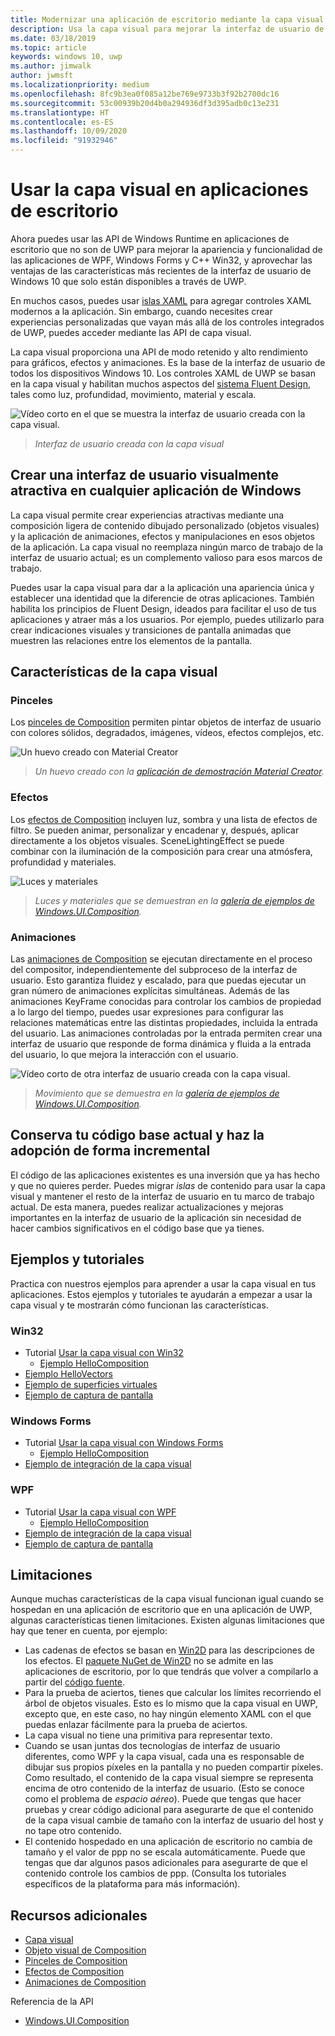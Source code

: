 ```yaml
---
title: Modernizar una aplicación de escritorio mediante la capa visual
description: Usa la capa visual para mejorar la interfaz de usuario de tu aplicación de escritorio de .NET o Win32.
ms.date: 03/18/2019
ms.topic: article
keywords: windows 10, uwp
ms.author: jimwalk
author: jwmsft
ms.localizationpriority: medium
ms.openlocfilehash: 8fc9b3ea0f085a12be769e9733b3f92b2700dc16
ms.sourcegitcommit: 53c00939b20d4b0a294936df3d395adb0c13e231
ms.translationtype: HT
ms.contentlocale: es-ES
ms.lasthandoff: 10/09/2020
ms.locfileid: "91932946"
---
```

# <a name="using-the-visual-layer-in-desktop-apps"></a>Usar la capa visual en aplicaciones de escritorio

Ahora puedes usar las API de Windows Runtime en aplicaciones de escritorio que no son de UWP para mejorar la apariencia y funcionalidad de las aplicaciones de WPF, Windows Forms y C++ Win32, y aprovechar las ventajas de las características más recientes de la interfaz de usuario de Windows 10 que solo están disponibles a través de UWP.

En muchos casos, puedes usar [islas XAML](xaml-islands.md) para agregar controles XAML modernos a la aplicación. Sin embargo, cuando necesites crear experiencias personalizadas que vayan más allá de los controles integrados de UWP, puedes acceder mediante las API de capa visual.

La capa visual proporciona una API de modo retenido y alto rendimiento para gráficos, efectos y animaciones. Es la base de la interfaz de usuario de todos los dispositivos Windows 10. Los controles XAML de UWP se basan en la capa visual y habilitan muchos aspectos del [sistema Fluent Design](/windows/uwp/design/fluent-design-system/index), tales como luz, profundidad, movimiento, material y escala.

![Vídeo corto en el que se muestra la interfaz de usuario creada con la capa visual.](images/visual-layer-interop/pull-to-animate.gif)

> _Interfaz de usuario creada con la capa visual_

## <a name="create-a-visually-engaging-user-interface-in-any-windows-app"></a>Crear una interfaz de usuario visualmente atractiva en cualquier aplicación de Windows

La capa visual permite crear experiencias atractivas mediante una composición ligera de contenido dibujado personalizado (objetos visuales) y la aplicación de animaciones, efectos y manipulaciones en esos objetos de la aplicación. La capa visual no reemplaza ningún marco de trabajo de la interfaz de usuario actual; es un complemento valioso para esos marcos de trabajo.

Puedes usar la capa visual para dar a la aplicación una apariencia única y establecer una identidad que la diferencie de otras aplicaciones. También habilita los principios de Fluent Design, ideados para facilitar el uso de tus aplicaciones y atraer más a los usuarios. Por ejemplo, puedes utilizarlo para crear indicaciones visuales y transiciones de pantalla animadas que muestren las relaciones entre los elementos de la pantalla.

## <a name="visual-layer-features"></a>Características de la capa visual

### <a name="brushes"></a>Pinceles

Los [pinceles de Composition](/windows/uwp/composition/composition-brushes) permiten pintar objetos de interfaz de usuario con colores sólidos, degradados, imágenes, vídeos, efectos complejos, etc.

![Un huevo creado con Material Creator](images/visual-layer-interop/egg.gif)

> _Un huevo creado con la [aplicación de demostración Material Creator](https://github.com/Microsoft/WindowsCompositionSamples/tree/master/Demos/MaterialCreator)._

### <a name="effects"></a>Efectos

Los [efectos de Composition](/windows/uwp/composition/composition-effects) incluyen luz, sombra y una lista de efectos de filtro. Se pueden animar, personalizar y encadenar y, después, aplicar directamente a los objetos visuales. SceneLightingEffect se puede combinar con la iluminación de la composición para crear una atmósfera, profundidad y materiales.

![Luces y materiales](images/visual-layer-interop/light-interop.gif)

> _Luces y materiales que se demuestran en la [galería de ejemplos de Windows.UI.Composition](https://github.com/Microsoft/WindowsCompositionSamples/tree/master/SampleGallery)._

### <a name="animations"></a>Animaciones

Las [animaciones de Composition](/windows/uwp/composition/composition-animation) se ejecutan directamente en el proceso del compositor, independientemente del subproceso de la interfaz de usuario. Esto garantiza fluidez y escalado, para que puedas ejecutar un gran número de animaciones explícitas simultáneas. Además de las animaciones KeyFrame conocidas para controlar los cambios de propiedad a lo largo del tiempo, puedes usar expresiones para configurar las relaciones matemáticas entre las distintas propiedades, incluida la entrada del usuario. Las animaciones controladas por la entrada permiten crear una interfaz de usuario que responde de forma dinámica y fluida a la entrada del usuario, lo que mejora la interacción con el usuario.

![Vídeo corto de otra interfaz de usuario creada con la capa visual.](images/visual-layer-interop/swipe-scroller.gif)

> _Movimiento que se demuestra en la [galería de ejemplos de Windows.UI.Composition](https://github.com/Microsoft/WindowsCompositionSamples/tree/master/SampleGallery)._

## <a name="keep-your-existing-codebase-and-adopt-incrementally"></a>Conserva tu código base actual y haz la adopción de forma incremental

El código de las aplicaciones existentes es una inversión que ya has hecho y que no quieres perder. Puedes migrar _islas_ de contenido para usar la capa visual y mantener el resto de la interfaz de usuario en tu marco de trabajo actual. De esta manera, puedes realizar actualizaciones y mejoras importantes en la interfaz de usuario de la aplicación sin necesidad de hacer cambios significativos en el código base que ya tienes.

## <a name="samples-and-tutorials"></a>Ejemplos y tutoriales

Practica con nuestros ejemplos para aprender a usar la capa visual en tus aplicaciones. Estos ejemplos y tutoriales te ayudarán a empezar a usar la capa visual y te mostrarán cómo funcionan las características.

### <a name="win32"></a>Win32

- Tutorial [Usar la capa visual con Win32](using-the-visual-layer-with-win32.md)
  - [Ejemplo HelloComposition](https://github.com/Microsoft/Windows.UI.Composition-Win32-Samples/tree/master/cpp/HelloComposition)
- [Ejemplo HelloVectors](https://github.com/Microsoft/Windows.UI.Composition-Win32-Samples/tree/master/cpp/HelloVectors)
- [Ejemplo de superficies virtuales](https://github.com/Microsoft/Windows.UI.Composition-Win32-Samples/tree/master/cpp/VirtualSurfaces)
- [Ejemplo de captura de pantalla](https://github.com/Microsoft/Windows.UI.Composition-Win32-Samples/tree/master/cpp/ScreenCaptureforHWND)

### <a name="windows-forms"></a>Windows Forms

- Tutorial [Usar la capa visual con Windows Forms](using-the-visual-layer-with-windows-forms.md)
  - [Ejemplo HelloComposition](https://github.com/Microsoft/Windows.UI.Composition-Win32-Samples/tree/master/dotnet/WinForms/HelloComposition)
- [Ejemplo de integración de la capa visual](https://github.com/Microsoft/Windows.UI.Composition-Win32-Samples/tree/master/dotnet/WinForms/VisualLayerIntegration)

### <a name="wpf"></a>WPF

- Tutorial [Usar la capa visual con WPF](using-the-visual-layer-with-wpf.md)
  - [Ejemplo HelloComposition](https://github.com/Microsoft/Windows.UI.Composition-Win32-Samples/tree/master/dotnet/WPF/HelloComposition)
- [Ejemplo de integración de la capa visual](https://github.com/Microsoft/Windows.UI.Composition-Win32-Samples/tree/master/dotnet/WPF/VisualLayerIntegration)
- [Ejemplo de captura de pantalla](https://github.com/Microsoft/Windows.UI.Composition-Win32-Samples/tree/master/dotnet/WPF/ScreenCapture)

## <a name="limitations"></a>Limitaciones

Aunque muchas características de la capa visual funcionan igual cuando se hospedan en una aplicación de escritorio que en una aplicación de UWP, algunas características tienen limitaciones. Existen algunas limitaciones que hay que tener en cuenta, por ejemplo:

- Las cadenas de efectos se basan en [Win2D](http://microsoft.github.io/Win2D/html/Introduction.htm) para las descripciones de los efectos. El [paquete NuGet de Win2D](https://www.nuget.org/packages/Win2D.uwp) no se admite en las aplicaciones de escritorio, por lo que tendrás que volver a compilarlo a partir del [código fuente](https://github.com/Microsoft/Win2D).
- Para la prueba de aciertos, tienes que calcular los límites recorriendo el árbol de objetos visuales. Esto es lo mismo que la capa visual en UWP, excepto que, en este caso, no hay ningún elemento XAML con el que puedas enlazar fácilmente para la prueba de aciertos.
- La capa visual no tiene una primitiva para representar texto.
- Cuando se usan juntas dos tecnologías de interfaz de usuario diferentes, como WPF y la capa visual, cada una es responsable de dibujar sus propios píxeles en la pantalla y no pueden compartir píxeles. Como resultado, el contenido de la capa visual siempre se representa encima de otro contenido de la interfaz de usuario. (Esto se conoce como el problema de _espacio aéreo_). Puede que tengas que hacer pruebas y crear código adicional para asegurarte de que el contenido de la capa visual cambie de tamaño con la interfaz de usuario del host y no tape otro contenido.
- El contenido hospedado en una aplicación de escritorio no cambia de tamaño y el valor de ppp no se escala automáticamente. Puede que tengas que dar algunos pasos adicionales para asegurarte de que el contenido controle los cambios de ppp. (Consulta los tutoriales específicos de la plataforma para más información).

## <a name="additional-resources"></a>Recursos adicionales

- [Capa visual](/windows/uwp/composition/visual-layer)
- [Objeto visual de Composition](/windows/uwp/composition/composition-visual-tree)
- [Pinceles de Composition](/windows/uwp/composition/composition-brushes)
- [Efectos de Composition](/windows/uwp/composition/composition-effects)
- [Animaciones de Composition](/windows/uwp/composition/composition-animation)

Referencia de la API

- [Windows.UI.Composition](/uwp/api/Windows.UI.Composition)
